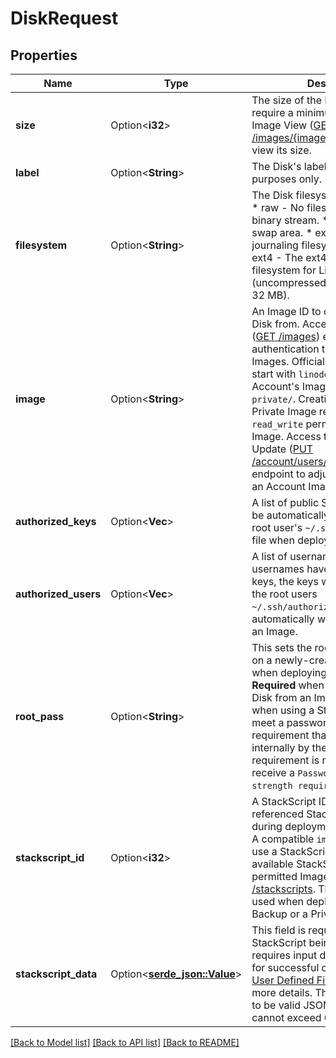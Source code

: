 # DiskRequest

## Properties

Name | Type | Description | Notes
------------ | ------------- | ------------- | -------------
**size** | Option<**i32**> | The size of the Disk in MB.  Images require a minimum size. Access the Image View ([GET /images/{imageID}](/docs/api/images/#image-view)) endpoint to view its size.  | [optional]
**label** | Option<**String**> | The Disk's label is for display purposes only.  | [optional]
**filesystem** | Option<**String**> | The Disk filesystem can be one of:    * raw - No filesystem, just a raw binary stream.   * swap - Linux swap area.   * ext3 - The ext3 journaling filesystem for Linux.   * ext4 - The ext4 journaling filesystem for Linux.   * initrd - initrd (uncompressed initrd, ext2, max 32 MB).  | [optional]
**image** | Option<**String**> | An Image ID to deploy the Linode Disk from.  Access the Images List ([GET /images](/docs/api/images/#images-list)) endpoint with authentication to view all available Images. Official Linode Images start with `linode/`, while your Account's Images start with `private/`. Creating a disk from a Private Image requires `read_only` or `read_write` permissions for that Image. Access the User's Grant Update ([PUT /account/users/{username}/grants](/docs/api/account/#users-grants-update)) endpoint to adjust permissions for an Account Image.  | [optional]
**authorized_keys** | Option<**Vec<String>**> | A list of public SSH keys that will be automatically appended to the root user's `~/.ssh/authorized_keys` file when deploying from an Image.  | [optional]
**authorized_users** | Option<**Vec<String>**> | A list of usernames. If the usernames have associated SSH keys, the keys will be appended to the root users `~/.ssh/authorized_keys` file automatically when deploying from an Image.  | [optional]
**root_pass** | Option<**String**> | This sets the root user's password on a newly-created Linode Disk when deploying from an Image.  * **Required** when creating a Linode Disk from an Image, including when using a StackScript.  * Must meet a password strength score requirement that is calculated internally by the API. If the strength requirement is not met, you will receive a `Password does not meet strength requirement` error.  | [optional]
**stackscript_id** | Option<**i32**> | A StackScript ID that will cause the referenced StackScript to be run during deployment of this Linode. A compatible `image` is required to use a StackScript. To get a list of available StackScript and their permitted Images see [/stackscripts](/docs/api/stackscripts/#stackscripts-list). This field cannot be used when deploying from a Backup or a Private Image.  | [optional]
**stackscript_data** | Option<[**serde_json::Value**](.md)> | This field is required only if the StackScript being deployed requires input data from the User for successful completion. See [User Defined Fields (UDFs)](/docs/guides/writing-scripts-for-use-with-linode-stackscripts-a-tutorial/#user-defined-fields-udfs) for more details.  This field is required to be valid JSON.  Total length cannot exceed 65,535 characters.  | [optional]

[[Back to Model list]](../README.md#documentation-for-models) [[Back to API list]](../README.md#documentation-for-api-endpoints) [[Back to README]](../README.md)


